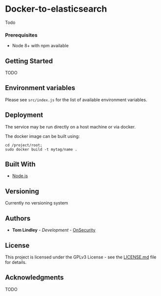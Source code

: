 # Docker-to-elasticsearch

Todo

### Prerequisites

* Node 8+ with npm available

## Getting Started

TODO

## Environment variables

Please see `src/index.js` for the list of available environment variables.

## Deployment

The service may be run directly on a host machine or via docker.

The docker image can be built using:

```
cd /project/root;
sudo docker build -t mytag/name .
```
## Built With

* [Node.js](https://nodejs.org/en/)

## Versioning

Currently no versioning system

## Authors

* **Tom Lindley** - *Development* - [OnSecurity](https://www.onsecurity.co.uk/)

## License

This project is licensed under the GPLv3 License - see the [LICENSE.md](LICENSE.md) file for details.

## Acknowledgments

TODO
